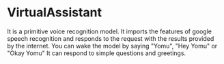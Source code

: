 # VirtualAssistant
It is a primitive voice recognition model.
It imports the features of google speech recognition and responds to the request with the results provided by the internet.
You can wake the model by saying "Yomu", "Hey Yomu" or "Okay Yomu"
It can respond to simple questions and greetings.

